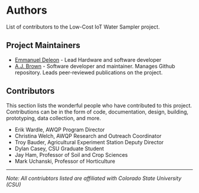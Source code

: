# Authors

List of contributors to the Low-Cost IoT Water Sampler project.

## Project Maintainers

- [Emmanuel Deleon](https://github.com/mannydeleon99) - Lead Hardware and software developer
- [A.J. Brown](https://github.com/ansleybrown1337) - Software developer and maintainer. Manages Github repository. Leads peer-reviewed publications on the project.

## Contributors

This section lists the wonderful people who have contributed to this project. Contributions can be in the form of code, documentation, design, building, prototyping, data collection, and more.

- Erik Wardle, AWQP Program Director
- Christina Welch, AWQP Research and Outreach Coordinator
- Troy Bauder, Agricultural Experiment Station Deputy Director
- Dylan Casey, CSU Graduate Student
- Jay Ham, Professor of Soil and Crop Sciences
- Mark Uchanski, Professor of Horticulture

---

*Note: All contriubtors listed are affiliated with Colorado State University (CSU)*


